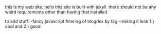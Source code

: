 this is my web site. hello
this site is built with jekyll. there should not be any weird requirements other than having that installed

to add stuff:
-fancy javascript filtering of blogdex by tag
-making it look 1.) cool and 2.) good 
